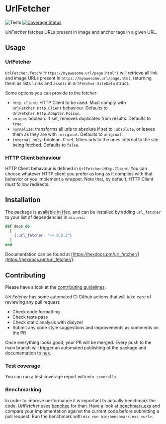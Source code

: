 # UrlFetcher

![Tests](https://github.com/gorkaio/url_fetcher/workflows/verify/badge.svg)
[![Coverage Status](https://coveralls.io/repos/github/gorkaio/url_fetcher/badge.svg?branch=master)](https://coveralls.io/github/gorkaio/url_fetcher?branch=master)

_UrlFetcher_ fetches URLs present in image and anchor tags in a given URL.

## Usage

### UrlFetcher

`UrlFetcher.fetch("https://myawesome.url/page.html")` will retrieve all link and image URLs present in `https://myawesome.url/page.html`, returning them as lists `links` and `assets` in `UrlFetcher.SiteData` struct.

Some options you can provide to the fetcher:

- `http_client`: HTTP Client to be used. Must comply with `UrlFetcher.Http.Client` behaviour. Defaults to `UrlFetcher.Http.Adapter.Poison`.
- `unique`: boolean. If set, removes duplicates from results. Defaults to `true`.
- `normalize`: transforms all urls to absolute if set to `:absolute`, or leaves them as they are with `:original`. Defaults to `original`.
- `internal_only`: boolean. If set, filters urls to the ones internal to the site being fetched. Defaults to `false`.

### HTTP Client behaviour

HTTP Client behaviour is defined in `UrlFetcher.Http.Client`. You can choose whatever HTTP client you prefer as long as it complies with that behavior or you implement a wrapper. Note that, by default, HTTP Client _must_ follow redirects.

## Installation

The package is [available in Hex](https://hex.pm/packages/url_fetcher), and can be installed
by adding `url_fetcher` to your list of dependencies in `mix.exs`:

```elixir
def deps do
  [
    {:url_fetcher, "~> 0.2.2"}
  ]
end
```

Documentation can be found at [https://hexdocs.pm/url_fetcher/](https://hexdocs.pm/url_fetcher/).

## Contributing

Please have a look at the [contributing guidelines](CONTRIBUTING.md).

_Url Fetcher_ has some automated CI Github actions that will take care of reviewing any pull request:

- Check code formatting
- Check tests pass
- Check static analysis with dialyzer
- Submit any code style suggestions and improvements as comments on the PR

Once everything looks good, your PR will be merged. Every push to the main branch will trigger an automated publishing of the package and documentation to [hex](https://hex.pm).

### Test coverage

You can run a test coverage report with `mix coveralls`.

### Benchmarking

In order to improve performance it is important to actually benchmark the code. _UrlFetcher_ uses [benchee](https://hex.pm/packages/benchee) for than. Have a look at [benchmark.exs](bin/benchmark.exs) and compare your implementation against the current code before submitting a pull request. Run the benchmark with `mix run bin/benchmark.exs <url>`.

